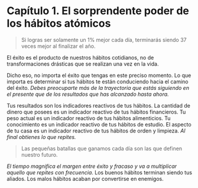 # Capítulo 1. El sorprendente poder de los hábitos atómicos

<!--- ### Page 32 @ 03 March 2023 12:40 PM -->
> Si logras ser solamente un 1% mejor cada día, terminarás siendo 37 veces mejor al finalizar el año.

<!--- ### Page 33 @ 03 March 2023 12:45 PM -->
El éxito es el producto de nuestros hábitos cotidianos, no de transformaciones drásticas que se realizan una vez en la vida.

<!--- ### Page 34 @ 03 March 2023 09:27 PM -->
Dicho eso, no importa el éxito que tengas en este preciso momento. Lo que importa es determinar si tus hábitos te están conduciendo hacia el camino del éxito. *Debes preocuparte más de la trayectoria que estás siguiendo en el presente que de los resultados que has alcanzado hasta ahora.*

<!--- ### Page 34 @ 03 March 2023 09:27 PM -->
Tus resultados son los indicadores reactivos de tus hábitos. La cantidad de dinero que posees es un indicador reactivo de tus hábitos financieros. Tu peso actual es un indicador reactivo de tus hábitos alimenticios. Tu conocimiento es un indicador reactivo de tus hábitos de estudio. El aspecto de tu casa es un indicador reactivo de tus hábitos de orden y limpieza. *Al final obtienes lo que repites.*

<!--- ### Page 35 @ 26 February 2023 03:37 AM -->
> Las pequeñas batallas que ganamos cada día son las que definen nuestro futuro.

<!--- ### Page 35 @ 10 March 2023 12:00 AM -->
*El tiempo magnifica el margen entre éxito y fracaso y va a multiplicar aquello que repites con frecuencia*. Los buenos hábitos terminan siendo tus aliados. Los malos hábitos acaban por convertirse en enemigos.
